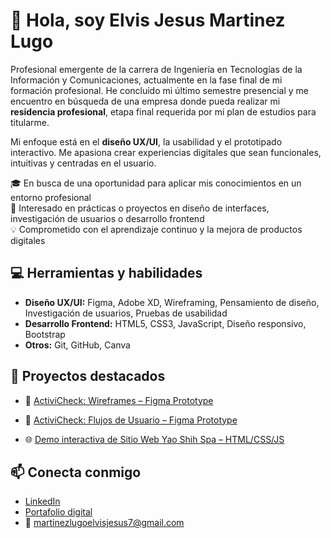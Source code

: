 # 👋 Hola, soy Elvis Jesus Martinez Lugo

Profesional emergente de la carrera de Ingeniería en Tecnologías de la Información y Comunicaciones, actualmente en la fase final de mi formación profesional. He concluido mi último semestre presencial y me encuentro en búsqueda de una empresa donde pueda realizar mi **residencia profesional**, etapa final requerida por mi plan de estudios para titularme.

Mi enfoque está en el **diseño UX/UI**, la usabilidad y el prototipado interactivo. Me apasiona crear experiencias digitales que sean funcionales, intuitivas y centradas en el usuario.

🎓 En busca de una oportunidad para aplicar mis conocimientos en un entorno profesional  
🚀 Interesado en prácticas o proyectos en diseño de interfaces, investigación de usuarios o desarrollo frontend  
💡 Comprometido con el aprendizaje continuo y la mejora de productos digitales

## 💻 Herramientas y habilidades

- **Diseño UX/UI:** Figma, Adobe XD, Wireframing, Pensamiento de diseño, Investigación de usuarios, Pruebas de usabilidad
- **Desarrollo Frontend:** HTML5, CSS3, JavaScript, Diseño responsivo, Bootstrap  
- **Otros:** Git, GitHub, Canva

## 🧩 Proyectos destacados

- 🎨 [ActiviCheck: Wireframes – Figma Prototype](https://www.figma.com/design/FGhGUH73efwbeXxNyCpFos/Wireframes---ActiviCheck?node-id=0-1&t=GurNYIBuW8TfyTJv-1)
- 🎨 [ActiviCheck: Flujos de Usuario – Figma Prototype](https://www.figma.com/proto/9BOv5Vgdb0bdylQ2vJUcPO/Flujos-Usuario---ActivyCheck?t=lJPkqJJEfFkH0Idv-1&node-id=91-4923&starting-point-node-id=91%3A4949&show-proto-sidebar=1)

- 🌐 [Demo interactiva de Sitio Web Yao Shih Spa – HTML/CSS/JS](#)

## 📫 Conecta conmigo

- [LinkedIn](https://www.linkedin.com/in/elvis-jesus-martinez-lugo)
- [Portafolio digital](https://tusitio.com)
- 📧 martinezlugoelvisjesus7@gmail.com

